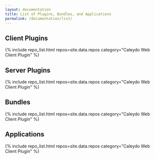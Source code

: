 ```yaml
---
layout: documentation
title: List of Plugins, Bundles, and Applications
permalink: /documentation/list/
---
```


## Client Plugins
{% include repo_list.html repos=site.data.repos category="Caleydo Web Client Plugin" %}

## Server Plugins
{% include repo_list.html repos=site.data.repos category="Caleydo Web Client Plugin" %}

## Bundles
{% include repo_list.html repos=site.data.repos category="Caleydo Web Client Plugin" %}

## Applications
{% include repo_list.html repos=site.data.repos category="Caleydo Web Client Plugin" %}